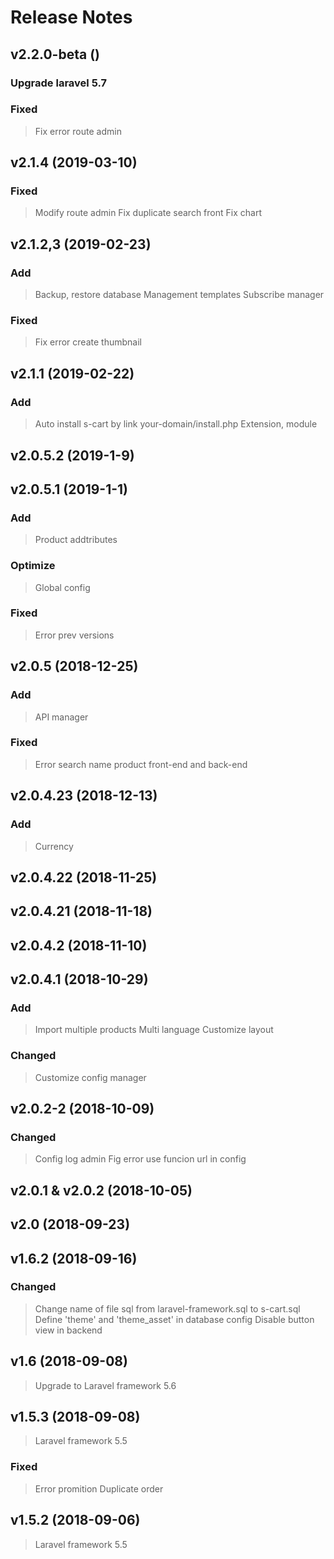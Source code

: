 # Release Notes
## v2.2.0-beta ()
### Upgrade laravel 5.7
### Fixed
> Fix error route admin


## v2.1.4 (2019-03-10)
### Fixed
> Modify route admin
> Fix duplicate search front
> Fix chart

## v2.1.2,3 (2019-02-23)
### Add
> Backup, restore database
> Management templates
> Subscribe manager
### Fixed
> Fix error create thumbnail

## v2.1.1 (2019-02-22)
### Add
> Auto install s-cart by link your-domain/install.php
> Extension, module


## v2.0.5.2 (2019-1-9)
## v2.0.5.1 (2019-1-1)
### Add
> Product addtributes
### Optimize
> Global config
### Fixed
> Error prev versions


## v2.0.5 (2018-12-25)
### Add
> API manager
### Fixed
> Error search name product front-end and back-end

## v2.0.4.23 (2018-12-13)
### Add
> Currency


## v2.0.4.22 (2018-11-25)
## v2.0.4.21 (2018-11-18)
## v2.0.4.2 (2018-11-10)
## v2.0.4.1 (2018-10-29)
### Add
> Import multiple products
> Multi language
> Customize layout


### Changed
> Customize config manager


## v2.0.2-2 (2018-10-09)
### Changed
> Config log admin
> Fig error use funcion url in config
## v2.0.1 & v2.0.2 (2018-10-05)

## v2.0 (2018-09-23)

## v1.6.2 (2018-09-16)

### Changed
> Change name of file sql from laravel-framework.sql to s-cart.sql
> Define 'theme' and 'theme_asset' in database config
> Disable button view in backend

## v1.6 (2018-09-08)

> Upgrade to Laravel framework 5.6


## v1.5.3 (2018-09-08)

> Laravel framework 5.5

### Fixed
> Error promition
> Duplicate order

## v1.5.2 (2018-09-06)

> Laravel framework 5.5
